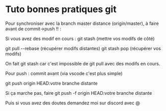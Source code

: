 # Tuto bonnes pratiques git

Pour synchroniser avec la branch master distance (origin/master), à faire avant de commit->push !! :

Si vous avez des modif en cours : git stash (mettre vos modifs de côté) 

git pull --rebase (récupérer modifs distantes) git stash pop (récupérer vos modifs)


On fait git stash car c'est impossible de git pull avec des modifs en cours.

Pour push : commit avant (via vscode c'est plus simple) 

git push origin HEAD:votre branche distante

Si ça marche pas, faire git push -f origin HEAD:votre branche distante


Puis si vous avez des doutes demandez moi sur discord avec @

